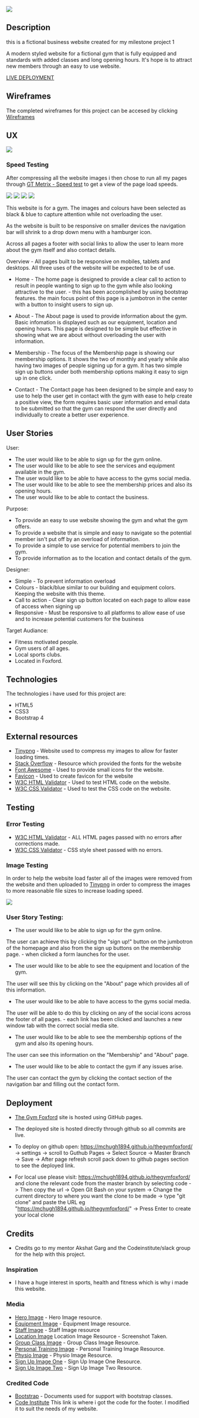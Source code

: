 <img src="assets/images/readme-images/homepage-logo.png">

## Description

this is a fictional business website created for my milestone project 1

A modern styled website for a fictional gym that is fully equipped and standards with added classes and long opening hours. It's hope is to attract new members through an easy to use website.

[LIVE DEPLOYMENT](https://mchugh1894.github.io/thegymfoxford//) 

## Wireframes
The completed wireframes for this project can be accesed by clicking [Wireframes](https://github.com/McHugh1894/thegymfoxford/tree/master/assets/Wireframes)

## UX
<img src="assets/images/readme-images/ux-image.png">

### Speed Testing

After compressing all the website images i then chose to run all my pages through [GT Metrix - Speed test](https://gtmetrix.com//) to get a view of the page load speeds.

<img src="assets/images/readme-images/homepage-performance.png">

<img src="assets/images/readme-images/Aboutpage-performance.png">

<img src="assets/images/readme-images/Membershippage-performance.png">

<img src="assets/images/readme-images/contactpage-performance.png">


This website is for a gym. The images and colours have been selected as black & blue to capture attention while not overloading the user.

As the website is built to be responsive on smaller devices the navigation bar will shrink to a drop down menu with a hamburger icon.

Across all pages a footer with social links to allow the user to learn more about the gym itself and also contact details.

Overview - All pages built to be responsive on mobiles, tablets and desktops. All three uses of the website will be expected to be of use.

* Home - The home page is designed to provide a clear call to action to result in people wanting to sign up to the gym while also looking attractive to the user. - this has been accomplished by using bootstrap features. the main focus point of this page is a jumbotron in the center with a button to insight users to sign up. 

* About - The About page is used to provide information about the gym. Basic infomation is displayed such as our equipment, location and opening hours. This page is designed to be simple but effective in showing what we are about without overloading the user with information.

* Membership - The focus of the Membership page is showing our membership options. It shows the two of monthly and yearly while also having two images of people signing up for a gym. It has two simple sign up buttons under both membership options making it easy to sign up in one click.

* Contact - The Contact page has been designed to be simple and easy to use to help the user get in contact with the gym with ease to help create a positive view, the form requires basic user information and email data to be submitted so that the gym can respond the user directly and individually to create a better user experience.

## User Stories
User:

* The user would like to be able to sign up for the gym online.
* The user would like to be able to see the services and equipment available in the gym.
* The user would like to be able to have access to the gyms social media.
* The user would like to be able to see the membership prices and also its opening hours.
* The user would like to be able to contact the business.

Purpose:

* To provide an easy to use website showing the gym and what the gym offers.
* To provide a website that is simple and easy to navigate so the potential member isn't put off by an overload of information.
* To provide a simple to use service for potential members to join the gym.
* To provide information as to the location and contact details of the gym.

Designer:

* Simple - To prevent information overload
* Colours - black/blue similar to our building and equipment colors. Keeping the website with this theme.
* Call to action - Clear sign up button located on each page to allow ease of access when signing up
* Responsive - Must be responsive to all platforms to allow ease of use and to increase potential customers for the business

 Target Audiance:

* Fitness motivated people.
* Gym users of all ages.
* Local sports clubs.
* Located in Foxford.

 ## Technologies
The technologies i have used for this project are:

* HTML5
* CSS3
* Bootstrap 4

## External resources

* [Tinypng](http://https://tinypng.com/) - Website used to compress my images to allow for faster loading times. 
* [Stack Overflow](https://fonts.google.com/) - Resource which provided the fonts for the website
* [Font Awesome](https://fontawesome.com/) - Used to provide small icons for the website.
* [Favicon](https://favicon.io/) - Used to create favicon for the website
* [W3C HTML Validator](https://validator.w3.org/) - Used to test HTML code on the website.
* [W3C CSS Validator](https://jigsaw.w3.org/css-validator/) - Used to test the CSS code on the website.

## Testing

### Error Testing

* [W3C HTML Validator](https://validator.w3.org/) - ALL HTML pages passed with no errors after corrections made.
* [W3C CSS Validator](https://jigsaw.w3.org/css-validator/) - CSS style sheet passed with no errors.

### Image Testing

In order to help the website load faster all of the images were removed from the website and then uploaded to [Tinypng](http://https://tinypng.com/) in order to compress the images to more reasonable file sizes to increase loading speed.

<img src="assets/images/readme-images/tinypngscreenshot.png">

### User Story Testing:

* The user would like to be able to sign up for the gym online.

The user can achieve this by clicking the "sign up!" button on the jumbotron of the homepage and also from the sign up buttons on the membership page. - when clicked a form launches for the user.

* The user would like to be able to see the equipment and location of the gym.

The user will see this by clicking on the "About" page which provides all of this information.

* The user would like to be able to have access to the gyms social media. 

The user will be able to do this by clicking on any of the social icons across the footer of all pages. - each link has been clicked and launches a new window tab with the correct social media site.

* The user would like to be able to see the membership options of the gym and also its opening hours.

The user can see this information on the "Membership" and "About" page.

* The user would like to be able to contact the gym if any issues arise.

The user can contact the gym by clicking the contact section of the navigation bar and filling out the contact form.

## Deployment

* [The Gym Foxford](https://mchugh1894.github.io/thegymfoxford/) site is hosted using GitHub pages.

* The deployed site is hosted directly through github so all commits are live.

* To deploy on github open: https://mchugh1894.github.io/thegymfoxford/ -> settings -> scroll to Guthub Pages -> Select Source -> Master Branch -> Save -> After page refresh scroll pack down to github pages section to see the deployed link.

* For local use please visit: https://mchugh1894.github.io/thegymfoxford/ and clone the relevant code from the master branch by selecting code -> Then copy the url -> Open Git Bash on your system -> Change the current directory to where you want the clone to be made -> type "git clone" and paste the URL eg "https://mchugh1894.github.io/thegymfoxford/" -> Press Enter to create your local clone

## Credits

* Credits go to my mentor Akshat Garg and the Codeinstitute/slack group for the help with this project.

### Inspiration
* I have a huge interest in sports, health and fitness which is why i made this website.

### Media 

* [Hero Image](https://www.sportirelandcampus.ie/facilities/national-indoor-arena-private-gym) - Hero Image resource.
* [Equipment Image](https://www.sportsjoe.ie/world-of-sport/6-best-pieces-gym-equipment-according-fitness-pros-203880) - Equipment Image resource. 
* [Staff Image](https://media.istockphoto.com/photos/gym-registration-picture-id1014073852?k=6&m=1014073852&s=612x612&w=0&h=1mqOjmqCGXB-tazZCI5U5H7kBVJ9nP--caKW2JLhCHI=) - Staff Image resource
* [Location Image](https://www.google.com/maps/@53.9958889,-9.0691308,14.75z) Location Image Resource - Screenshot Taken.
* [Group Class Image](https://www.pinterest.ie/pin/779333910505040746/) - Group Class Image Resource.
* [Personal Training Image](https://1-life.ca/personal-training-nutrition/) - Personal Training Image Resource.
* [Physio Image](https://nextlevelphysiotherapy.com/) - Physio Image Resource.
* [Sign Up Image One](https://blogs.canterbury.ac.nz/insiders/2020/02/11/reccentre-membership-renewals-for-2020/) - Sign Up Image One Resource.
* [Sign Up Image Two](https://media.istockphoto.com/photos/gym-registration-picture-id1014073852?k=6&m=1014073852&s=612x612&w=0&h=1mqOjmqCGXB-tazZCI5U5H7kBVJ9nP--caKW2JLhCHI=) - Sign Up Image Two Resource.

### Credited Code  
* [Bootstrap](https://getbootstrap.com/) - Documents used for support with bootstrap classes.
* [Code Institute](https://courses.codeinstitute.net/courses/course-v1:codeinstitute+FE+2017_T3/courseware/616289d66b5641a3808cc43e53842695/b51f7b8b815c4bcd9979d2281b6d97a9/?activate_block_id=block-v1%3Acodeinstitute%2BFE%2B2017_T3%2Btype%40sequential%2Bblock%40b51f7b8b815c4bcd9979d2281b6d97a9) This link is where i got the code for the footer. I modified it to suit the needs of my website.
